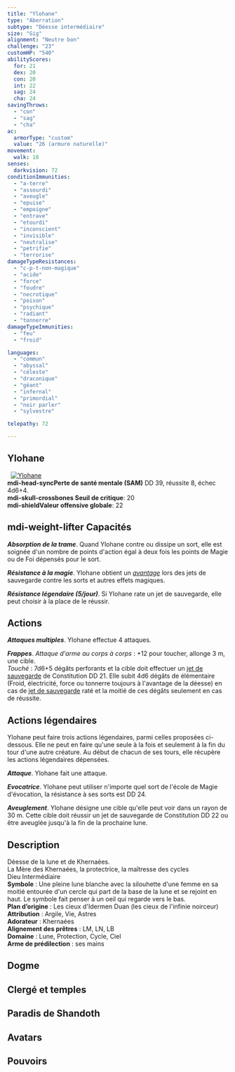```yaml
---
title: "Ylohane"
type: "Aberration"
subtype: "Déesse intermédiaire"
size: "Gig"
alignment: "Neutre bon"
challenge: "23"
customHP: "540"
abilityScores:
  for: 21
  dex: 20
  con: 20
  int: 22
  sag: 24
  cha: 24
savingThrows:
  - "con"
  - "sag"
  - "cha"
ac:
  armorType: "custom"
  value: "26 (armure naturelle)"
movement:
  walk: 18
senses:
  darkvision: 72
conditionImmunities:
  - "a-terre"
  - "assourdi"
  - "aveugle"
  - "epuise"
  - "empoigne"
  - "entrave"
  - "etourdi"
  - "inconscient"
  - "invisible"
  - "neutralise"
  - "petrifie"
  - "terrorise"
damageTypeResistances:
  - "c-p-t-non-magique"
  - "acide"
  - "force"
  - "foudre"
  - "necrotique"
  - "poison"
  - "psychique"
  - "radiant"
  - "tonnerre"
damageTypeImmunities:
  - "feu"
  - "froid"

languages:
  - "commun"
  - "abyssal"
  - "céleste"
  - "draconique"
  - "géant"
  - "infernal"
  - "primordial"
  - "noir parler"
  - "sylvestre"

telepathy: 72        

---
```

## Ylohane
&nbsp;
[![Ylohane](https://www.douaratil.fr/illustrations/aberration/ylohane300.jpeg)](https://www.douaratil.fr/illustrations/aberration/ylohane.jpeg)   
**<v-icon>mdi-head-sync</v-icon>Perte de santé mentale (SAM)** DD 39, réussite 8, échec 4d6+4.  
**<v-icon>mdi-skull-crossbones</v-icon> Seuil de critique**: 20          
**<v-icon>mdi-shield</v-icon>Valeur offensive globale**: 22     
## <v-icon>mdi-weight-lifter</v-icon> Capacités
_**Absorption de la trame**_. Quand Ylohane contre ou dissipe un sort, elle est soignée d'un nombre de points d'action égal à deux fois les points de Magie ou de Foi dépensés pour le sort.  

_**Résistance à la magie**_. Ylohane obtient un [_avantage_](/utiliser-les-caracteristiques/#avantage-et-desavantage) lors des jets de sauvegarde contre les sorts et autres effets magiques.  

_**Résistance légendaire (5/jour)**_. Si Ylohane rate un jet de sauvegarde, elle peut choisir à la place de le réussir.

## Actions
_**Attaques multiples**_. Ylohane effectue 4 attaques.  

_**Frappes**_. _Attaque d'arme au corps à corps_ : +12 pour toucher, allonge 3 m, une cible.  
_Touché_ : 7d6+5 dégâts perforants et la cible doit effectuer un [jet de sauvegarde](/utiliser-les-caracteristiques/#jets-de-sauvegarde) de Constitution DD 21. Elle subit 4d6 dégâts de élémentaire (Froid, électricité, force ou tonnerre toujours à l'avantage de la déesse) en cas de [jet de sauvegarde](/utiliser-les-caracteristiques/#jets-de-sauvegarde) raté et la moitié de ces dégâts seulement en cas de réussite.  

## Actions légendaires
Ylohane peut faire trois actions légendaires, parmi celles proposées ci-dessous. Elle ne peut en faire qu'une seule à la fois et seulement à la fin du tour d'une autre créature. Au début de chacun de ses tours, elle récupère les actions légendaires dépensées.

_**Attaque**_. Ylohane fait une attaque.

_**Evocatrice**_. Ylohane peut utiliser n'importe quel sort de l'école de Magie d'évocation, la résistance à ses sorts est DD 24.

_**Aveuglement**_. Ylohane désigne une cible qu'elle peut voir dans un rayon de 30 m. Cette cible doit réussir un jet de sauvegarde de Constitution DD 22 ou être aveuglée jusqu'à la fin de la prochaine lune.

## Description  
Déesse de la lune et de Khernaées.  
La Mère des Khernaées, la protectrice, la maîtresse des cycles  
Dieu Intermédiaire  
**Symbole** : Une pleine lune blanche avec la silouhette d'une femme en sa moitié entourée d'un cercle qui part de la base de la lune et se rejoint en haut. Le symbole fait penser à un oeil qui regarde vers le bas.  
**Plan d’origine** : Les cieux d'Idermen Duan (les cieux de l'infinie noirceur)  
**Attribution** : Argile, Vie, Astres  
**Adorateur** : Khernaées  
**Alignement des prêtres** : LM, LN, LB  
**Domaine** : Lune, Protection, Cycle, Ciel  
**Arme de prédilection** : ses mains  


## Dogme  


## Clergé et temples  


## Paradis de Shandoth  



## Avatars  



## Pouvoirs  
